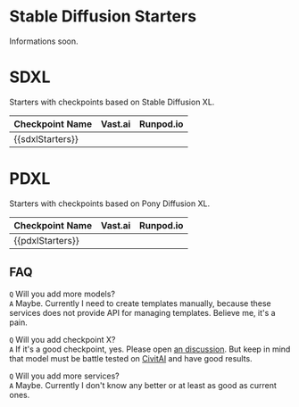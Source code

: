 # Stable Diffusion Starters

Informations soon.

# SDXL

Starters with checkpoints based on Stable Diffusion XL.

| Checkpoint Name  | Vast.ai | Runpod.io |
| ---------------- | :-----: | :-------: |
| {{sdxlStarters}} |         |           |

# PDXL

Starters with checkpoints based on Pony Diffusion XL.

| Checkpoint Name  | Vast.ai | Runpod.io |
| ---------------- | :-----: | :-------: |
| {{pdxlStarters}} |         |           |

## FAQ

`Q` Will you add more models?  
`A` Maybe. Currently I need to create templates manually, because these services does not provide API for managing templates. Believe me, it's a pain.

`Q` Will you add checkpoint X?  
`A` If it's a good checkpoint, yes. Please open [an discussion](https://github.com/Avaray/stable-diffusion-starters/discussions/new?category=ideas). But keep in mind that model must be battle tested on [CivitAI](https://civitai.com/models) and have good results.

`Q` Will you add more services?  
`A` Maybe. Currently I don't know any better or at least as good as current ones.
